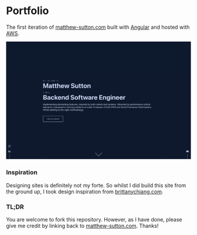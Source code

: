 # Portfolio
  
The first iteration of <a href="https://matthew-sutton.com" target="_blank">matthew-sutton.com</a> built with <a href="https://angular.io" target="_blank">Angular</a> and hosted with <a href="https://aws.amazon.com" target="_blank">AWS</a>.

![demo](https://raw.githubusercontent.com/MS26/Portfolio/main/images/demo.png)

### Inspiration

Designing sites is definitely not my forte. So whilst I did build this site from the ground up, I took design inspiration from [brittanychiang.com](https://brittanychiang.com).

### TL;DR

You are welcome to fork this repository. However, as I have done, please give me credit by linking back to [matthew-sutton.com](https://matthew-sutton.com). Thanks!